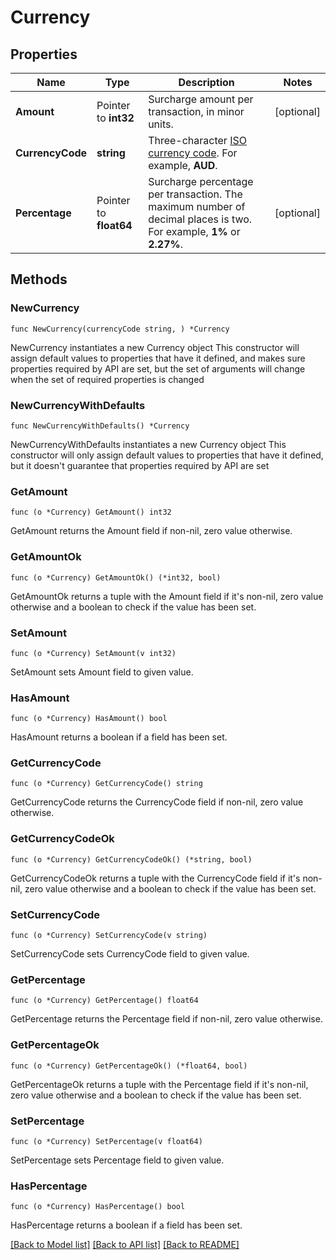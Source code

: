 # Currency

## Properties

Name | Type | Description | Notes
------------ | ------------- | ------------- | -------------
**Amount** | Pointer to **int32** | Surcharge amount per transaction, in minor units. | [optional] 
**CurrencyCode** | **string** | Three-character [ISO currency code](https://docs.adyen.com/development-resources/currency-codes). For example, **AUD**. | 
**Percentage** | Pointer to **float64** | Surcharge percentage per transaction. The maximum number of decimal places is two. For example, **1%** or **2.27%**. | [optional] 

## Methods

### NewCurrency

`func NewCurrency(currencyCode string, ) *Currency`

NewCurrency instantiates a new Currency object
This constructor will assign default values to properties that have it defined,
and makes sure properties required by API are set, but the set of arguments
will change when the set of required properties is changed

### NewCurrencyWithDefaults

`func NewCurrencyWithDefaults() *Currency`

NewCurrencyWithDefaults instantiates a new Currency object
This constructor will only assign default values to properties that have it defined,
but it doesn't guarantee that properties required by API are set

### GetAmount

`func (o *Currency) GetAmount() int32`

GetAmount returns the Amount field if non-nil, zero value otherwise.

### GetAmountOk

`func (o *Currency) GetAmountOk() (*int32, bool)`

GetAmountOk returns a tuple with the Amount field if it's non-nil, zero value otherwise
and a boolean to check if the value has been set.

### SetAmount

`func (o *Currency) SetAmount(v int32)`

SetAmount sets Amount field to given value.

### HasAmount

`func (o *Currency) HasAmount() bool`

HasAmount returns a boolean if a field has been set.

### GetCurrencyCode

`func (o *Currency) GetCurrencyCode() string`

GetCurrencyCode returns the CurrencyCode field if non-nil, zero value otherwise.

### GetCurrencyCodeOk

`func (o *Currency) GetCurrencyCodeOk() (*string, bool)`

GetCurrencyCodeOk returns a tuple with the CurrencyCode field if it's non-nil, zero value otherwise
and a boolean to check if the value has been set.

### SetCurrencyCode

`func (o *Currency) SetCurrencyCode(v string)`

SetCurrencyCode sets CurrencyCode field to given value.


### GetPercentage

`func (o *Currency) GetPercentage() float64`

GetPercentage returns the Percentage field if non-nil, zero value otherwise.

### GetPercentageOk

`func (o *Currency) GetPercentageOk() (*float64, bool)`

GetPercentageOk returns a tuple with the Percentage field if it's non-nil, zero value otherwise
and a boolean to check if the value has been set.

### SetPercentage

`func (o *Currency) SetPercentage(v float64)`

SetPercentage sets Percentage field to given value.

### HasPercentage

`func (o *Currency) HasPercentage() bool`

HasPercentage returns a boolean if a field has been set.


[[Back to Model list]](../README.md#documentation-for-models) [[Back to API list]](../README.md#documentation-for-api-endpoints) [[Back to README]](../README.md)


